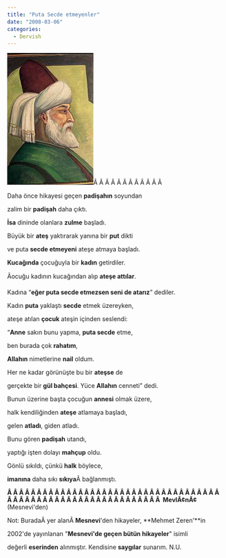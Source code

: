 ```yaml
---
title: "Puta Secde etmeyenler"
date: "2008-03-06"
categories: 
  - Dervish
---
```


[![mevlana.jpg](../uploads/2008/03/mevlana-6.jpg)](../uploads/2008/03/mevlana-6.jpg "mevlana.jpg")Â Â Â Â Â Â Â Â Â Â Â Â 

Daha önce hikayesi geçen **padişahın** soyundan

zalim bir **padişah** daha çıktı.

**İsa** dininde olanlara **zulme** başladı.

Büyük bir **ateş** yaktırarak yanına bir **put** dikti

ve puta **secde etmeyeni** ateşe atmaya başladı.

**Kucağında** çocuğuyla bir **kadın** getirdiler.

Ãocuğu kadının kucağından alıp **ateşe attılar**.

Kadına “**eğer puta secde etmezsen seni de atarız**” dediler.

Kadın **puta** yaklaştı **secde** etmek üzereyken,

ateşe atılan **çocuk** ateşin içinden seslendi:

“**Anne** sakın bunu yapma, **puta secde** etme,

ben burada çok **rahatım**,

**Allahın** nimetlerine **nail** oldum.

Her ne kadar görünüşte bu bir **ateşse** de

gerçekte bir **gül bahçesi**. Yüce **Allahın** cenneti” dedi.

Bunun üzerine başta çocuğun **annesi** olmak üzere,

halk kendiliğinden **ateşe** atlamaya başladı,

gelen **atladı**, giden atladı.

Bunu gören **padişah** utandı,

yaptığı işten dolayı **mahçup** oldu.

Gönlü sıkıldı, çünkü **halk** böylece,

**imanına** daha sıkı **sıkıya**Â bağlanmıştı.

**Â Â Â Â Â Â Â Â Â Â Â Â Â Â Â Â Â Â Â Â Â Â Â Â Â Â Â Â Â Â Â Â Â Â Â Â Â Â Â Â Â Â Â Â Â Â Â Â Â Â Â Â Â Â Â Â Â Â Â Â Â Â  MevlÃ¢nÃ¢** (Mesnevi'den)

Not: BuradaÂ yer alanÂ **Mesnevi**'den hikayeler, **Mehmet Zeren'**in

2002'de yayınlanan "**Mesnevi'de geçen bütün hikayeler**" isimli

değerli **eserinden** alınmıştır. Kendisine **saygılar** sunarım. N.U.

